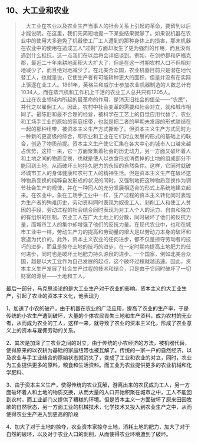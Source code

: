 <h2>10、大工业和农业</h2><blockquote data-pid="V3QI2_th">　大工业在农业以及农业生产当事人的社会关系上引起的革命，要留到以后才能说明。在这里，我们先简短地提一下某些结果就够了。如果说机器在农业中的使用大多避免了机器使工厂工人遭到的那种身体上的损害，那末机器在农业中的使用在造成工人“过剩”方面却发生了更为强烈的作用，而且没有遇到什么抵抗，这一点我们在以后将会详细谈到。例如，在剑桥郡和萨福克郡，最近二十年来耕地面积大大扩大了，但是在这一时期农村人口不但相对地减少了，而且绝对地减少了。在北美合众国，农业机器目前只是潜在地代替工人，也就是说，它使生产者有可能耕种更大的面积，但是并没有在实际上驱逐在业工人。1861年，英格兰和威尔士参加农业机器制造的人数总计有1034人，而在蒸汽机和工作机上干活的农业工人总共只有1205人。<br>工业在农业领域内所起的最革命的作用，是消灭旧社会的堡垒——“农民”，并代之以雇佣工人。因此，农村中社会变革的需要和社会对立，就和城市相同了。最陈旧和最不合理的经营，被科学在工艺上的自觉应用代替了。农业和工场手工业的原始的家庭纽带，也就是把二者的早期未发展的形式联结在一起的那种纽带，被资本主义生产方式撕断了。但资本主义生产方式同时为一种新的更高级的综合，即农业和工业在它们对立发展的形式的基础上的联合，创造了物质前提。资本主义生产使它汇集在各大中心的城市人口越来越占优势，这样一来，它一方面聚集着社会的历史动力，另一方面又破坏着人和土地之间的物质变换，也就是使人以衣食形式消费掉的土地的组成部分不能回到土地，从而破坏土地持久肥力的永恒的自然条件。这样，它同时就破坏城市工人的身体健康和农村工人的精神生活。但是资本主义生产在破坏这种物质变换的纯粹自发形成的状况的同时，又强制地把这种物质变换作为调节社会生产的规律，并在一种同人的充分发展相适合的形式上系统地建立起来。在农业中，象在工场手工业中一样，生产过程的资本主义转化同时表现为生产者的殉难历史，劳动资料同时表现为奴役工人、剥削工人和使工人贫困的手段，劳动过程的社会结合同时表现为对工人个人的活力、自由和独立的有组织的压制。农业工人在广大土地上的分散，同时破坏了他们的反抗力量，而城市工人的集中却增强了他们的反抗力量。在现代农业中，也和在城市工业中一样，劳动生产力的提高和劳动量的增大是以劳动力本身的破坏和衰退为代价的。此外，资本主义农业的任何进步，都不仅是掠夺劳动者的技巧的进步，而且是掠夺土地的技巧的进步，在一定时期内提高土地肥力的任何进步，同时也是破坏土地肥力持久源泉的进步。一个国家，例如北美合众国，越是以大工业作为自己发展的起点，这个破坏过程就越迅速。因此，资本主义生产发展了社会生产过程的技术和结合，只是由于它同时破坏了一切财富的源泉——土地和工人。</blockquote><p data-pid="_QXbnM_K">最后一部分，马克思谈论的是大工业生产对于农业的影响。资本主义的大工业生产，引起了农业的资本主义化，他表现为</p><p data-pid="KLQBDQIW">1、加速了小农的破产，由于机器在农业的广泛应用，提高了农业的生产率，于是传统的小农生产遭到破坏，大量的个体农民丧失土地和生产资料，成为农村的无业者，从而成为农业的工人，这样一来，就导致了农业的资本主义化，形成了农业意义上的资本与雇佣劳动的关系。</p><p data-pid="951sBNkm">2、其次是加深了工农业之间的对立，由于传统的小农经济的方法，被机器代替，使得原来的以农耕为基础的家庭纽带也被瓦解了。传统的一家一户的自然经济，以及农业与手工业结合的原始状态就消失了，变成了工业和农业的对立，同时，农业为工业提供更多的原料，粮食和生活资料。而工业为农业提供更多的农业机械和化学肥料、</p><p data-pid="lKhx47fV">3、由于资本主义生产，使得传统的农业瓦解，游离出来的农民成为工人，另一方面破坏着人和土地的物质交换，从而大量的人口开始积聚在城市之中，工人不能回到农村，而工业部门又提供了糟糕的环境。但是资本主义一方面破坏了原来田园牧歌的自然状态，另一方面工业的机械技术，化学技术又投入到农业生产之中，从而使得农业生产进入到更高的阶段</p><p data-pid="dqzvjqwJ">4、加大了对于土地的掠夺，农业资本家掠夺土地，消耗土地的肥力，加大了对于自然的破环，以及对于农业人口的剥削，从而使得农业环境遭到了破坏。</p><p></p><p></p>